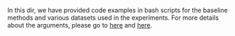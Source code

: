 In this dir, we have provided code examples in bash scripts for the baseline methods and various datasets used in the experiments. For more details about the arguments, please go to [here](https://github.com/LFhase/CIGA/tree/main) and [here](https://github.com/LFhase/GALA).
